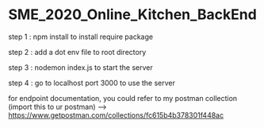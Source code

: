 # SME_2020_Online_Kitchen_BackEnd

step 1 : npm install to install require package

step 2 : add a dot env file to root directory

step 3 : nodemon index.js to start the server

step 4 : go to localhost port 3000 to use the server

for endpoint documentation, you could refer to my postman collection (import this to ur postman) --> https://www.getpostman.com/collections/fc615b4b378301f448ac
